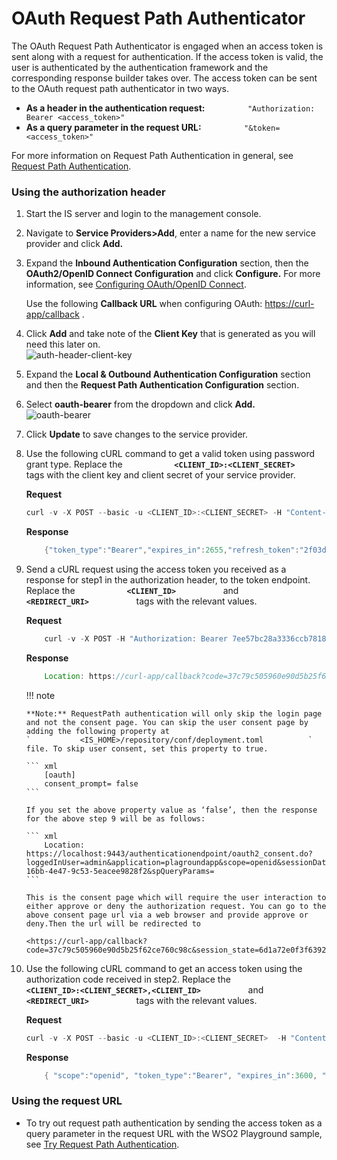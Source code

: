 # OAuth Request Path Authenticator

The OAuth Request Path Authenticator is engaged when an access token is
sent along with a request for authentication. If the access token is
valid, the user is authenticated by the authentication framework and the
corresponding response builder takes over. The access token can be sent
to the OAuth request path authenticator in two ways.

-   **As a header in the authentication request:**
    `          "Authorization: Bearer <access_token>"         `
-   **As a query parameter in the request URL:**
    `          "&token=<access_token>"         `

For more information on Request Path Authentication in general, see
[Request Path Authentication](../../learn/request-path-authentication).

### Using the authorization header

1.  Start the IS server and login to the management console.
2.  Navigate to **Service Providers\>Add**, enter a name for the new
    service provider and click **Add.**
3.  Expand the **Inbound Authentication Configuration** section, then
    the **OAuth2/OpenID Connect Configuration** and click **Configure.**
    For more information, see [Configuring OAuth/OpenID
    Connect](../../tutorials/configuring-oauth2-openid-connect-single-sign-on).

    Use the following **Callback URL** when configuring OAuth:
    [https://curl-app/callback](https://www.google.com/url?q=https%3A%2F%2Fcurl-app%2Fcallback&sa=D&sntz=1&usg=AFQjCNFg_ALm4TWPOaAI9WC2YYeVsjmcZA)
    .

4.  Click **Add** and take note of the **Client Key** that is generated
    as you will need this later on.  
    ![auth-header-client-key](../../assets/img/using-wso2-identity-server/auth-header-client-key.png)
5.  Expand the **Local & Outbound Authentication Configuration** section
    and then the **Request Path Authentication Configuration** section.
6.  Select **oauth-bearer** from the dropdown and click **Add.**  
    ![oauth-bearer](../../assets/img/using-wso2-identity-server/oauth-bearer.png)
7.  Click **Update** to save changes to the service provider.

8.  Use the following cURL command to get a valid token using password
    grant type. Replace the
    **`            <CLIENT_ID>:<CLIENT_SECRET>           `** tags with
    the client key and client secret of your service provider.

    **Request**

    ``` java
    curl -v -X POST --basic -u <CLIENT_ID>:<CLIENT_SECRET> -H "Content-Type: application/x-www-form-urlencoded;charset=UTF-8" -k -d "grant_type=password&username=USERNAME&password=PASSWORD" https://localhost:9443/oauth2/token
    ```

    **Response**

    ``` java
        {"token_type":"Bearer","expires_in":2655,"refresh_token":"2f03de95b8e196f78c94d07c23c9ef0a","access_token":"7ee57bc28a3336ccb7818b499941e4e4"}
    ```

9.  Send a cURL request using the access token you received as a
    response for step1 in the authorization header, to the token
    endpoint. Replace the **`            <CLIENT_ID>           `** and
    **`            <REDIRECT_URI>           `** tags with the relevant
    values.

    **Request**

    ``` java
        curl -v -X POST -H "Authorization: Bearer 7ee57bc28a3336ccb7818b499941e4e4" -H "Content-Type: application/x-www-form-urlencoded;charset=UTF-8" -k -d "response_type=code&client_id=<CLIENT_ID>&redirect_uri=<REDIRECT_URI>&scope=openid"  https://localhost:9443/oauth2/authorize
    ```

    **Response**

    ``` java
        Location: https://curl-app/callback?code=37c79c505960e90d5b25f62ce760c98c&session_state=6d1a72e0f3f6392d6648ec5e6ed0
    ```

    !!! note
    
        **Note:** RequestPath authentication will only skip the login page
        and not the consent page. You can skip the user consent page by
        adding the following property at
        `           <IS_HOME>/repository/conf/deployment.toml          `
        file. To skip user consent, set this property to true.
    
        ``` xml
            [oauth]
            consent_prompt= false
        ```
    
        If you set the above property value as ‘false’, then the response
        for the above step 9 will be as follows:
    
        ``` xml
            Location: https://localhost:9443/authenticationendpoint/oauth2_consent.do?loggedInUser=admin&application=plagroundapp&scope=openid&sessionDataKeyConsent=a14f4a5d-16bb-4e47-9c53-5eacee9828f2&spQueryParams=
        ```
    
        This is the consent page which will require the user interaction to
        either approve or deny the authorization request. You can go to the
        above consent page url via a web browser and provide approve or
        deny.Then the url will be redirected to
    
        <https://curl-app/callback?code=37c79c505960e90d5b25f62ce760c98c&session_state=6d1a72e0f3f6392d6648ec5e6ed0>
    

10. Use the following cURL command to get an access token using the
    authorization code received in step2. Replace the
    **`            <CLIENT_ID>:<CLIENT_SECRET>,<CLIENT_ID>           `**
    and **`            <REDIRECT_URI>           `** tags with the
    relevant values.

      

    **Request**

    ``` java
    curl -v -X POST --basic -u <CLIENT_ID>:<CLIENT_SECRET>  -H "Content-Type: application/x-www-form-urlencoded;charset=UTF-8" -k -d "grant_type=authorization_code&client_id=<CLIENT_ID>&redirect_uri=<REDIRECT_URI>&code=37c79c505960e90d5b25f62ce760c98c&scope=openid" https://localhost:9443/oauth2/token
    ```

    **Response**

    ``` java
        { "scope":"openid", "token_type":"Bearer", "expires_in":3600, "refresh_token":"70f202ca2e4ecf571d0b6d2e49af8f3a", "id_token":"eyJhbGciOiJSUzI1NiJ9.eyJhdXRoX3RpbWUiOjE0NjA0NTkzMTYsImV4cCI6MTQ2MDQ2MjkxNiwic3ViIjoiYWRtaW4iLCJhenAiOiJlN2VrQldVTVBITnFTNU5WQmhxNGhmNWZqMkVhIiwiYXRfaGFzaCI6IkhCWFVKQW50LWFMV3JxQlZJcTFoV2ciLCJhdWQiOlsiZTdla0JXVU1QSE5xUzVOVkJocTRoZjVmajJFYSJdLCJpc3MiOiJodHRwczpcL1wvbG9jYWxob3N0Ojk0NDNcL29hdXRoMlwvdG9rZW4iLCJpYXQiOjE0NjA0NTkzMTZ9.PiqVn7B2vuICHmodnn9udjQrvGqRR-PZr-M8x8Xijg0bnAvzXY4hxqZ5luaLitBH2IgQ5p0Rh_gjPI7TWcQA7AK3iBCp7c29QY78hSSqt38_iG5bC0MYWoluH-jg5f3iyJ3aQ-DPAZexCXxEv65RPF5EDNfhA0fUFcsu79cb89k", "access_token":"7d6c01fb6bfaca22f01d9a24219cce45" }
    ```

### Using the request URL

-   To try out request path authentication by sending the access token
    as a query parameter in the request URL with the WSO2 Playground
    sample, see [Try Request Path
    Authentication](../../learn/request-path-authentication).
